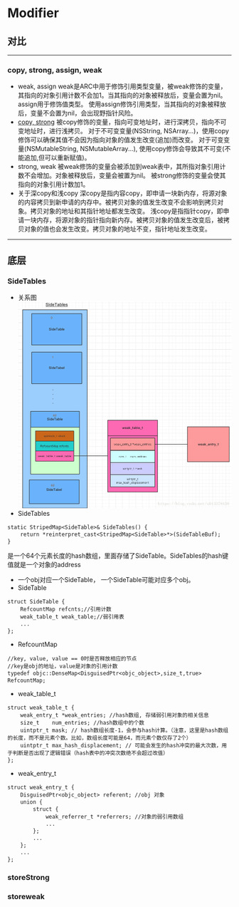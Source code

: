 # Modifier

## 对比 
-------------------

### copy, strong, assign, weak

* weak, assign
   weak是ARC中用于修饰引用类型变量，被weak修饰的变量，其指向的对象引用计数不会加1。当其指向的对象被释放后，变量会置为nil。
   assign用于修饰值类型。
   使用assign修饰引用类型，当其指向的对象被释放后，变量不会置为nil，会出现野指针风险。
* [copy, strong](/TestCopyStrong)
   被copy修饰的变量，指向可变地址时，进行深拷贝，指向不可变地址时，进行浅拷贝。
   对于不可变变量(NSString, NSArray...)，使用copy修饰可以确保其值不会因为指向对象的值发生改变(追加)而改变。
   对于可变变量(NSMutableString, NSMutableArray...), 使用copy修饰会导致其不可变(不能追加,但可以重新赋值)。
* strong, weak
   被weak修饰的变量会被添加到weak表中，其所指对象引用计数不会增加。对象被释放后，变量会被置为nil。
   被strong修饰的变量会使其指向的对象引用计数加1。
* 关于深copy和浅copy
   深copy是指内容copy，即申请一块新内存，将源对象的内容拷贝到新申请的内存中。被拷贝对象的值发生改变不会影响到拷贝对象。拷贝对象的地址和其指针地址都发生改变。
   浅copy是指指针copy，即申请一块内存，将源对象的指针指向新内存。被拷贝对象的值发生改变后，被拷贝对象的值也会发生改变。拷贝对象的地址不变，指针地址发生改变。

-----------

## 底层
### SideTables
* 关系图 ![pic](/SideTables.png)
* SideTables
```
static StripedMap<SideTable>& SideTables() {
    return *reinterpret_cast<StripedMap<SideTable>*>(SideTableBuf);
}
```
   是一个64个元素长度的hash数组，里面存储了SideTable。SideTables的hash键值就是一个对象的address
* 一个obj对应一个SideTable， 一个SideTable可能对应多个obj。
* SideTable
```
struct SideTable {
    RefcountMap refcnts;//引用计数
    weak_table_t weak_table;//弱引用表
    ...
};
```
* RefcountMap
```
//key, value, value == 0时是否释放相应的节点
//key是obj的地址，value是对象的引用计数
typedef objc::DenseMap<DisguisedPtr<objc_object>,size_t,true> RefcountMap;
```
* weak_table_t
```
struct weak_table_t {
    weak_entry_t *weak_entries; //hash数组, 存储弱引用对象的相关信息
    size_t    num_entries; //hash数组中的个数
    uintptr_t mask; // hash数组长度-1，会参与hash计算。（注意，这里是hash数组的长度，而不是元素个数。比如，数组长度可能是64，而元素个数仅存了2个）
    uintptr_t max_hash_displacement; // 可能会发生的hash冲突的最大次数，用于判断是否出现了逻辑错误（hash表中的冲突次数绝不会超过改值）
};

```
* weak_entry_t
```
struct weak_entry_t {
    DisguisedPtr<objc_object> referent; //obj 对象
    union {
        struct {
            weak_referrer_t *referrers; //对象的弱引用数组
            ...
        };
        ...
    };
    ...
};
```

### storeStrong
### storeweak


